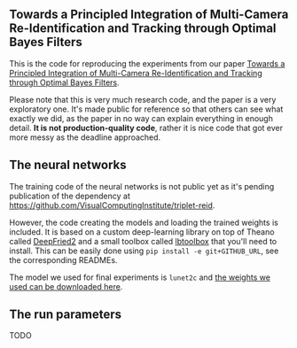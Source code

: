 ## Towards a Principled Integration of Multi-Camera Re-Identification and Tracking through Optimal Bayes Filters

This is the code for reproducing the experiments from our paper [Towards a Principled Integration of Multi-Camera Re-Identification and Tracking through Optimal Bayes Filters](https://arxiv.org/abs/1705.04608).

Please note that this is very much research code, and the paper is a very exploratory one.
It's made public for reference so that others can see what exactly we did, as the paper in no way can explain everything in enough detail.
**It is not production-quality code**, rather it is nice code that got ever more messy as the deadline approached.

## The neural networks

The training code of the neural networks is not public yet as it's pending publication of the dependency at https://github.com/VisualComputingInstitute/triplet-reid.

However, the code creating the models and loading the trained weights is included.
It is based on a custom deep-learning library on top of Theano called [DeepFried2](https://github.com/lucasb-eyer/DeepFried2) and a small toolbox called [lbtoolbox](https://github.com/lucasb-eyer/lbtoolbox) that you'll need to install.
This can be easily done using `pip install -e git+GITHUB_URL`, see the corresponding READMEs.

The model we used for final experiments is `lunet2c` and [the weights we used can be downloaded here](https://omnomnom.vision.rwth-aachen.de/data/lunet2c-noscale-nobg-2to32-aug.pkl).

## The run parameters

TODO

